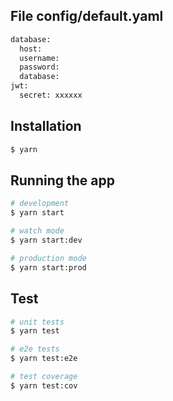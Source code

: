 ## File config/default.yaml
```bash
database: 
  host: 
  username: 
  password:
  database: 
jwt:
  secret: xxxxxx
```

## Installation

```bash
$ yarn
```

## Running the app

```bash
# development
$ yarn start

# watch mode
$ yarn start:dev

# production mode
$ yarn start:prod
```

## Test

```bash
# unit tests
$ yarn test

# e2e tests
$ yarn test:e2e

# test coverage
$ yarn test:cov
```
